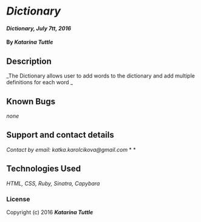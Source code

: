 # _Dictionary_

#### _Dictionary, July 7tt, 2016_

#### By _**Katarina Tuttle**_

## Description

_The Dictionary allows user to add words to the dictionary and add multiple definitions for each word _

## Known Bugs

_none_

## Support and contact details

_Contact by email: katka.karolcikova@gmail.com_
* 
*

## Technologies Used

_HTML, CSS, Ruby, Sinatra, Capybara_

### License

Copyright (c) 2016 **_Katarina Tuttle_**
